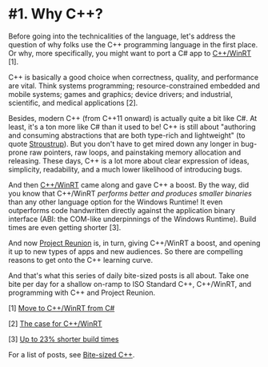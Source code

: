 # #1. Why C++?

Before going into the technicalities of the language, let's address the question of why folks use the C++ programming language in the first place. Or why, more specifically, you might want to port a C# app to [C++/WinRT](https://docs.microsoft.com/windows/uwp/cpp-and-winrt-apis/index) [1].

C++ is basically a good choice when correctness, quality, and performance are vital. Think systems programming; resource-constrained embedded and mobile systems; games and graphics; device drivers; and industrial, scientific, and medical applications [2].

Besides, modern C++ (from C++11 onward) is actually quite a bit like C#. At least, it's a ton more like C# than it used to be! C++ is still about "authoring and consuming abstractions that are both type-rich and lightweight" (to quote [Stroustrup](https://www.stroustrup.com/)). But you don't have to get mired down any longer in bug-prone raw pointers, raw loops, and painstaking memory allocation and releasing. These days, C++ is a lot more about clear expression of ideas, simplicity, readability, and a much lower likelihood of introducing bugs.

And then [C++/WinRT](https://docs.microsoft.com/windows/uwp/cpp-and-winrt-apis/index) came along and gave C++ a boost. By the way, did you know that C++/WinRT *performs better and produces smaller binaries* than any other language option for the Windows Runtime! It even outperforms code handwritten directly against the application binary interface (ABI: the COM-like underpinnings of the Windows Runtime). Build times are even getting shorter [3].

And now [Project Reunion](https://github.com/microsoft/ProjectReunion) is, in turn, giving C++/WinRT a boost, and opening it up to new types of apps and new audiences. So there are compelling reasons to get onto the C++ learning curve.

And that's what this series of daily bite-sized posts is all about. Take one bite per day for a shallow on-ramp to ISO Standard C++, C++/WinRT, and programming with C++ and Project Reunion.

[1] [Move to C++/WinRT from C#](https://docs.microsoft.com/windows/uwp/cpp-and-winrt-apis/move-to-winrt-from-csharp)

[2] [The case for C++/WinRT](https://docs.microsoft.com/windows/uwp/cpp-and-winrt-apis/#the-case-for-cwinrt)

[3] [Up to 23% shorter build times](https://docs.microsoft.com/windows/uwp/cpp-and-winrt-apis/news#up-to-23-shorter-build-times)

For a list of posts, see [Bite-sized C++](../README.md).